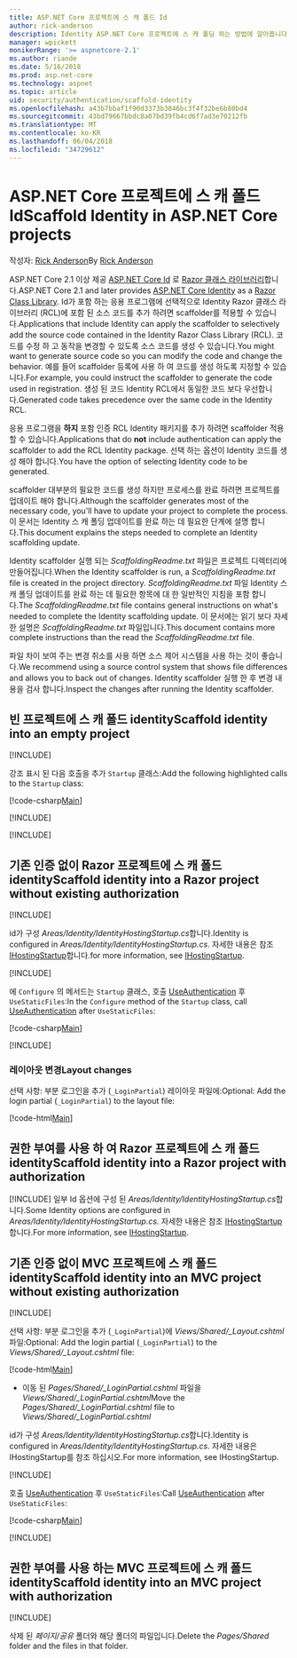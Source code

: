 ```yaml
---
title: ASP.NET Core 프로젝트에 스 캐 폴드 Id
author: rick-anderson
description: Identity ASP.NET Core 프로젝트에 스 캐 폴딩 하는 방법에 알아봅니다.
manager: wpickett
monikerRange: '>= aspnetcore-2.1'
ms.author: riande
ms.date: 5/16/2018
ms.prod: asp.net-core
ms.technology: aspnet
ms.topic: article
uid: security/authentication/scaffold-identity
ms.openlocfilehash: a43b7bbaf1f90d3373b3846bc3f4f32be6b80bd4
ms.sourcegitcommit: 43bd79667bbdc8a07bd39fb4cd6f7ad3e70212fb
ms.translationtype: MT
ms.contentlocale: ko-KR
ms.lasthandoff: 06/04/2018
ms.locfileid: "34729612"
---
```

# <a name="scaffold-identity-in-aspnet-core-projects"></a><span data-ttu-id="f2876-103">ASP.NET Core 프로젝트에 스 캐 폴드 Id</span><span class="sxs-lookup"><span data-stu-id="f2876-103">Scaffold Identity in ASP.NET Core projects</span></span>

<span data-ttu-id="f2876-104">작성자: [Rick Anderson](https://twitter.com/RickAndMSFT)</span><span class="sxs-lookup"><span data-stu-id="f2876-104">By [Rick Anderson](https://twitter.com/RickAndMSFT)</span></span>

<span data-ttu-id="f2876-105">ASP.NET Core 2.1 이상 제공 [ASP.NET Core Id](xref:security/authentication/identity) 로 [Razor 클래스 라이브러리](xref:mvc/razor-pages/ui-class)합니다.</span><span class="sxs-lookup"><span data-stu-id="f2876-105">ASP.NET Core 2.1 and later provides [ASP.NET Core Identity](xref:security/authentication/identity) as a [Razor Class Library](xref:mvc/razor-pages/ui-class).</span></span> <span data-ttu-id="f2876-106">Id가 포함 하는 응용 프로그램에 선택적으로 Identity Razor 클래스 라이브러리 (RCL)에 포함 된 소스 코드를 추가 하려면 scaffolder를 적용할 수 있습니다.</span><span class="sxs-lookup"><span data-stu-id="f2876-106">Applications that include Identity can apply the scaffolder to selectively add the source code contained in the Identity Razor Class Library (RCL).</span></span> <span data-ttu-id="f2876-107">코드를 수정 하 고 동작을 변경할 수 있도록 소스 코드를 생성 수 있습니다.</span><span class="sxs-lookup"><span data-stu-id="f2876-107">You might want to generate source code so you can modify the code and change the behavior.</span></span> <span data-ttu-id="f2876-108">예를 들어 scaffolder 등록에 사용 하 여 코드를 생성 하도록 지정할 수 있습니다.</span><span class="sxs-lookup"><span data-stu-id="f2876-108">For example, you could instruct the scaffolder to generate the code used in registration.</span></span> <span data-ttu-id="f2876-109">생성 된 코드 Identity RCL에서 동일한 코드 보다 우선합니다.</span><span class="sxs-lookup"><span data-stu-id="f2876-109">Generated code takes precedence over the same code in the Identity RCL.</span></span>

<span data-ttu-id="f2876-110">응용 프로그램을 **하지** 포함 인증 RCL Identity 패키지를 추가 하려면 scaffolder 적용할 수 있습니다.</span><span class="sxs-lookup"><span data-stu-id="f2876-110">Applications that do **not** include authentication can apply the scaffolder to add the RCL Identity package.</span></span> <span data-ttu-id="f2876-111">선택 하는 옵션이 Identity 코드를 생성 해야 합니다.</span><span class="sxs-lookup"><span data-stu-id="f2876-111">You have the option of selecting Identity code to be generated.</span></span>

<span data-ttu-id="f2876-112">scaffolder 대부분의 필요한 코드를 생성 하지만 프로세스를 완료 하려면 프로젝트를 업데이트 해야 합니다.</span><span class="sxs-lookup"><span data-stu-id="f2876-112">Although the scaffolder generates most of the necessary code, you'll have to update your project to complete the process.</span></span> <span data-ttu-id="f2876-113">이 문서는 Identity 스 캐 폴딩 업데이트를 완료 하는 데 필요한 단계에 설명 합니다.</span><span class="sxs-lookup"><span data-stu-id="f2876-113">This document explains the steps needed to complete an Identity scaffolding update.</span></span>

<span data-ttu-id="f2876-114">Identity scaffolder 실행 되는 *ScaffoldingReadme.txt* 파일은 프로젝트 디렉터리에 만들어집니다.</span><span class="sxs-lookup"><span data-stu-id="f2876-114">When the Identity scaffolder is run, a *ScaffoldingReadme.txt* file is created in the project directory.</span></span> <span data-ttu-id="f2876-115">*ScaffoldingReadme.txt* 파일 Identity 스 캐 폴딩 업데이트를 완료 하는 데 필요한 항목에 대 한 일반적인 지침을 포함 합니다.</span><span class="sxs-lookup"><span data-stu-id="f2876-115">The *ScaffoldingReadme.txt* file contains general instructions on what's needed to complete the Identity scaffolding update.</span></span> <span data-ttu-id="f2876-116">이 문서에는 읽기 보다 자세한 설명은 *ScaffoldingReadme.txt* 파일입니다.</span><span class="sxs-lookup"><span data-stu-id="f2876-116">This document contains more complete instructions than the read the *ScaffoldingReadme.txt* file.</span></span>

<span data-ttu-id="f2876-117">파일 차이 보여 주는 변경 취소를 사용 하면 소스 제어 시스템을 사용 하는 것이 좋습니다.</span><span class="sxs-lookup"><span data-stu-id="f2876-117">We recommend using a source control system that shows file differences and allows you to back out of changes.</span></span> <span data-ttu-id="f2876-118">Identity scaffolder 실행 한 후 변경 내용을 검사 합니다.</span><span class="sxs-lookup"><span data-stu-id="f2876-118">Inspect the changes after running the Identity scaffolder.</span></span>

## <a name="scaffold-identity-into-an-empty-project"></a><span data-ttu-id="f2876-119">빈 프로젝트에 스 캐 폴드 identity</span><span class="sxs-lookup"><span data-stu-id="f2876-119">Scaffold identity into an empty project</span></span>

[!INCLUDE[](~/includes/scaffold-identity/id-scaffold-dlg.md)]

<span data-ttu-id="f2876-120">강조 표시 된 다음 호출을 추가 `Startup` 클래스:</span><span class="sxs-lookup"><span data-stu-id="f2876-120">Add the following highlighted calls to the `Startup` class:</span></span>

[!code-csharp[Main](scaffold-identity/sample/StartupEmpty.cs?name=snippet1&highlight=5,20-23)]

[!INCLUDE[](~/includes/scaffold-identity/hsts.md)]

[!INCLUDE[](~/includes/scaffold-identity/migrations.md)]

## <a name="scaffold-identity-into-a-razor-project-without-existing-authorization"></a><span data-ttu-id="f2876-121">기존 인증 없이 Razor 프로젝트에 스 캐 폴드 identity</span><span class="sxs-lookup"><span data-stu-id="f2876-121">Scaffold identity into a Razor project without existing authorization</span></span>

<!--
set projNam=RPnoAuth
set projType=razor
set version=2.1.0

dotnet new %projType% -o %projNam%
cd %projNam%
dotnet add package Microsoft.VisualStudio.Web.CodeGeneration.Design -v %version%
dotnet restore
dotnet aspnet-codegenerator identity --useDefaultUI
dotnet ef migrations add CreateIdentitySchema
dotnet ef database update
-->

[!INCLUDE[](~/includes/scaffold-identity/id-scaffold-dlg.md)]

<span data-ttu-id="f2876-122">id가 구성 *Areas/Identity/IdentityHostingStartup.cs*합니다.</span><span class="sxs-lookup"><span data-stu-id="f2876-122">Identity is configured in *Areas/Identity/IdentityHostingStartup.cs*.</span></span> <span data-ttu-id="f2876-123">자세한 내용은 참조 [IHostingStartup](xref:fundamentals/configuration/platform-specific-configuration)합니다.</span><span class="sxs-lookup"><span data-stu-id="f2876-123">for more information, see [IHostingStartup](xref:fundamentals/configuration/platform-specific-configuration).</span></span>

[!INCLUDE[](~/includes/scaffold-identity/migrations.md)]

<span data-ttu-id="f2876-124">에 `Configure` 의 메서드는 `Startup` 클래스, 호출 [UseAuthentication](https://docs.microsoft.com/en-us/dotnet/api/microsoft.aspnetcore.builder.authappbuilderextensions.useauthentication?view=aspnetcore-2.0#Microsoft_AspNetCore_Builder_AuthAppBuilderExtensions_UseAuthentication_Microsoft_AspNetCore_Builder_IApplicationBuilder_) 후 `UseStaticFiles`:</span><span class="sxs-lookup"><span data-stu-id="f2876-124">In the `Configure` method of the `Startup` class, call [UseAuthentication](https://docs.microsoft.com/en-us/dotnet/api/microsoft.aspnetcore.builder.authappbuilderextensions.useauthentication?view=aspnetcore-2.0#Microsoft_AspNetCore_Builder_AuthAppBuilderExtensions_UseAuthentication_Microsoft_AspNetCore_Builder_IApplicationBuilder_) after `UseStaticFiles`:</span></span>

[!code-csharp[Main](scaffold-identity/sample/StartupRPnoAuth.cs?name=snippet1&highlight=29)]

[!INCLUDE[](~/includes/scaffold-identity/hsts.md)]

### <a name="layout-changes"></a><span data-ttu-id="f2876-125">레이아웃 변경</span><span class="sxs-lookup"><span data-stu-id="f2876-125">Layout changes</span></span>

<span data-ttu-id="f2876-126">선택 사항: 부분 로그인을 추가 (`_LoginPartial`) 레이아웃 파일에:</span><span class="sxs-lookup"><span data-stu-id="f2876-126">Optional: Add the login partial (`_LoginPartial`) to the layout file:</span></span>

[!code-html[Main](scaffold-identity/sample/_Layout.cshtml?highlight=37)]

## <a name="scaffold-identity-into-a-razor-project-with-authorization"></a><span data-ttu-id="f2876-127">권한 부여를 사용 하 여 Razor 프로젝트에 스 캐 폴드 identity</span><span class="sxs-lookup"><span data-stu-id="f2876-127">Scaffold identity into a Razor project with authorization</span></span>

<!--
Use >=2.1: dotnet new webapp -au Individual -o RPauth
Use = 2.0: dotnet new razor -au Individual -o RPauth
cd RPauth
dotnet add package Microsoft.VisualStudio.Web.CodeGeneration.Design --version 2.1.0
dotnet restore
dotnet aspnet-codegenerator identity -dc RPauth.Data.ApplicationDbContext --files Account.Register
-->

[!INCLUDE[](~/includes/scaffold-identity/id-scaffold-dlg-auth.md)]
<span data-ttu-id="f2876-128">일부 Id 옵션에 구성 된 *Areas/Identity/IdentityHostingStartup.cs*합니다.</span><span class="sxs-lookup"><span data-stu-id="f2876-128">Some Identity options are configured in *Areas/Identity/IdentityHostingStartup.cs*.</span></span> <span data-ttu-id="f2876-129">자세한 내용은 참조 [IHostingStartup](xref:fundamentals/configuration/platform-specific-configuration)합니다.</span><span class="sxs-lookup"><span data-stu-id="f2876-129">For more information, see [IHostingStartup](xref:fundamentals/configuration/platform-specific-configuration).</span></span>

## <a name="scaffold-identity-into-an-mvc-project-without-existing-authorization"></a><span data-ttu-id="f2876-130">기존 인증 없이 MVC 프로젝트에 스 캐 폴드 identity</span><span class="sxs-lookup"><span data-stu-id="f2876-130">Scaffold identity into an MVC project without existing authorization</span></span>

<!--
set projNam=MvcNoAuth
set projType=mvc
set version=2.1.0

dotnet new %projType% -o %projNam%
cd %projNam%
dotnet add package Microsoft.VisualStudio.Web.CodeGeneration.Design -v %version%
dotnet restore
dotnet aspnet-codegenerator identity --useDefaultUI
dotnet ef migrations add CreateIdentitySchema
dotnet ef database update
-->

[!INCLUDE[](~/includes/scaffold-identity/id-scaffold-dlg.md)]

<span data-ttu-id="f2876-131">선택 사항: 부분 로그인을 추가 (`_LoginPartial`)에 *Views/Shared/_Layout.cshtml* 파일:</span><span class="sxs-lookup"><span data-stu-id="f2876-131">Optional: Add the login partial (`_LoginPartial`) to the *Views/Shared/_Layout.cshtml* file:</span></span>

[!code-html[Main](scaffold-identity/sample/_LayoutMvc.cshtml?highlight=37)]

* <span data-ttu-id="f2876-132">이동 된 *Pages/Shared/_LoginPartial.cshtml* 파일을 *Views/Shared/_LoginPartial.cshtml*</span><span class="sxs-lookup"><span data-stu-id="f2876-132">Move the *Pages/Shared/_LoginPartial.cshtml* file to *Views/Shared/_LoginPartial.cshtml*</span></span>

<span data-ttu-id="f2876-133">id가 구성 *Areas/Identity/IdentityHostingStartup.cs*합니다.</span><span class="sxs-lookup"><span data-stu-id="f2876-133">Identity is configured in *Areas/Identity/IdentityHostingStartup.cs*.</span></span> <span data-ttu-id="f2876-134">자세한 내용은 IHostingStartup를 참조 하십시오.</span><span class="sxs-lookup"><span data-stu-id="f2876-134">For more information, see IHostingStartup.</span></span>

[!INCLUDE[](~/includes/scaffold-identity/migrations.md)]

<span data-ttu-id="f2876-135">호출 [UseAuthentication](https://docs.microsoft.com/en-us/dotnet/api/microsoft.aspnetcore.builder.authappbuilderextensions.useauthentication?view=aspnetcore-2.0#Microsoft_AspNetCore_Builder_AuthAppBuilderExtensions_UseAuthentication_Microsoft_AspNetCore_Builder_IApplicationBuilder_) 후 `UseStaticFiles`:</span><span class="sxs-lookup"><span data-stu-id="f2876-135">Call [UseAuthentication](https://docs.microsoft.com/en-us/dotnet/api/microsoft.aspnetcore.builder.authappbuilderextensions.useauthentication?view=aspnetcore-2.0#Microsoft_AspNetCore_Builder_AuthAppBuilderExtensions_UseAuthentication_Microsoft_AspNetCore_Builder_IApplicationBuilder_) after `UseStaticFiles`:</span></span>

[!code-csharp[Main](scaffold-identity/sample/StartupMvcNoAuth.cs?name=snippet1&highlight=23)]

[!INCLUDE[](~/includes/scaffold-identity/hsts.md)]

## <a name="scaffold-identity-into-an-mvc-project-with-authorization"></a><span data-ttu-id="f2876-136">권한 부여를 사용 하는 MVC 프로젝트에 스 캐 폴드 identity</span><span class="sxs-lookup"><span data-stu-id="f2876-136">Scaffold identity into an MVC project with authorization</span></span>

<!--
dotnet new mvc -au Individual -o MvcAuth
cd MvcAuth
dotnet add package Microsoft.VisualStudio.Web.CodeGeneration.Design --version 2.1.0
dotnet restore
dotnet aspnet-codegenerator identity -dc MvcAuth.Data.ApplicationDbContext --files Account.Register
-->

[!INCLUDE[](~/includes/scaffold-identity/id-scaffold-dlg-auth.md)]

<span data-ttu-id="f2876-137">삭제 된 *페이지/공유* 폴더와 해당 폴더의 파일입니다.</span><span class="sxs-lookup"><span data-stu-id="f2876-137">Delete the *Pages/Shared* folder and the files in that folder.</span></span>
